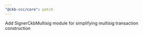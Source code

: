 ```yaml
---
"@ckb-ccc/core": patch
---
```


Add SignerCkbMultisig module for simplifying multisig transaction construction
  
